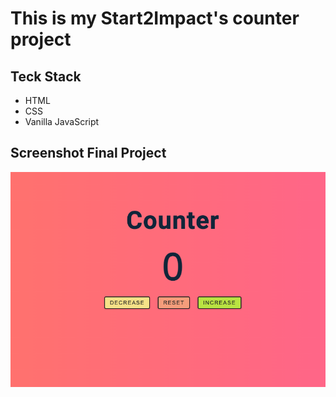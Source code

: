 # This is my Start2Impact's counter project

## Teck Stack 
* HTML
* CSS
* Vanilla JavaScript

## Screenshot Final Project
![screenshot final project](./assets/img/screenshot-project.png)


